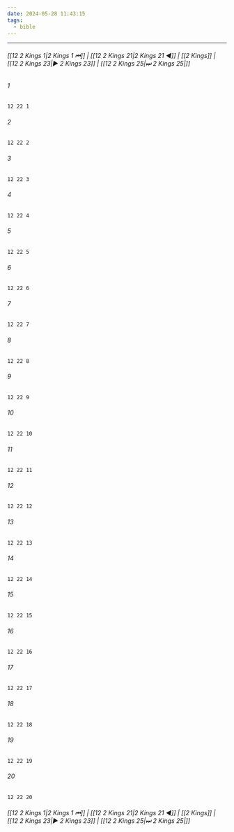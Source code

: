 ```yaml
---
date: 2024-05-28 11:43:15
tags:
  - bible
---
```

___

###### [[12 2 Kings 1|2 Kings 1 ⏮]] | [[12 2 Kings 21|2 Kings 21 ◀]] | [[2 Kings]] | [[12 2 Kings 23|▶ 2 Kings 23]] | [[12 2 Kings 25|⏭ 2 Kings 25|]]

###### 1
``` verse
12 22 1 
```
###### 2
``` verse
12 22 2 
```
###### 3
``` verse
12 22 3 
```
###### 4
``` verse
12 22 4 
```
###### 5
``` verse
12 22 5 
```
###### 6
``` verse
12 22 6 
```
###### 7
``` verse
12 22 7 
```
###### 8
``` verse
12 22 8 
```
###### 9
``` verse
12 22 9 
```
###### 10
``` verse
12 22 10 
```
###### 11
``` verse
12 22 11 
```
###### 12
``` verse
12 22 12 
```
###### 13
``` verse
12 22 13 
```
###### 14
``` verse
12 22 14 
```
###### 15
``` verse
12 22 15 
```
###### 16
``` verse
12 22 16 
```
###### 17
``` verse
12 22 17 
```
###### 18
``` verse
12 22 18 
```
###### 19
``` verse
12 22 19 
```
###### 20
``` verse
12 22 20 
```

###### [[12 2 Kings 1|2 Kings 1 ⏮]] | [[12 2 Kings 21|2 Kings 21 ◀]] | [[2 Kings]] | [[12 2 Kings 23|▶ 2 Kings 23]] | [[12 2 Kings 25|⏭ 2 Kings 25|]]

